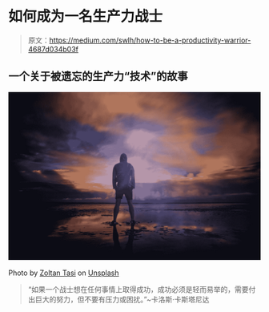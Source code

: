 # 如何成为一名生产力战士

> 原文：<https://medium.com/swlh/how-to-be-a-productivity-warrior-4687d034b03f>

## 一个关于被遗忘的生产力“技术”的故事

![](img/2ddf776685a5a64470e5bcb32218b3a2.png)

Photo by [Zoltan Tasi](https://unsplash.com/@zoltantasi?utm_source=medium&utm_medium=referral) on [Unsplash](https://unsplash.com?utm_source=medium&utm_medium=referral)

> “如果一个战士想在任何事情上取得成功，成功必须是轻而易举的，需要付出巨大的努力，但不要有压力或困扰。”~卡洛斯·卡斯塔尼达